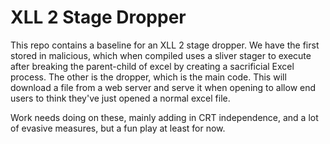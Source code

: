 # XLL 2 Stage Dropper
This repo contains a baseline for an XLL 2 stage dropper. We have the first stored in malicious, which when compiled uses a sliver stager to execute after breaking the parent-child of excel by creating a sacrificial Excel process.
The other is the dropper, which is the main code. This will download a file from a web server and serve it when opening to allow end users to think they've just opened a normal excel file.

Work needs doing on these, mainly adding in CRT independence, and a lot of evasive measures, but a fun play at least for now.
